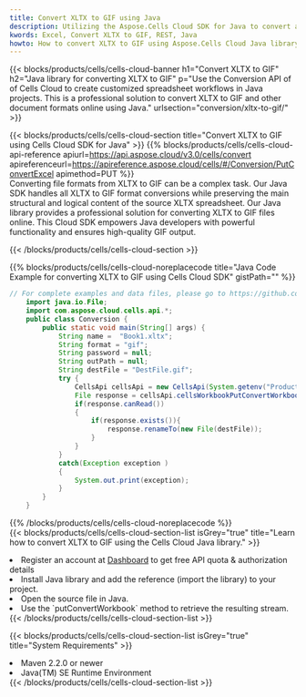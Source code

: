 ```yaml
---
title: Convert XLTX to GIF using Java 
description: Utilizing the Aspose.Cells Cloud SDK for Java to convert a XLTX format file to a GIF format file. 
kwords: Excel, Convert XLTX to GIF, REST, Java
howto: How to convert XLTX to GIF using Aspose.Cells Cloud Java library.
---
```



{{< blocks/products/cells/cells-cloud-banner h1="Convert XLTX to GIF" h2="Java library for converting XLTX to GIF" p="Use the Conversion API of of Cells Cloud to create customized spreadsheet workflows in Java projects. This is a professional solution to convert XLTX to GIF and other document formats online using Java." urlsection="conversion/xltx-to-gif/" >}}

{{< blocks/products/cells/cells-cloud-section  title="Convert XLTX to GIF using Cells Cloud SDK for Java" >}}
{{% blocks/products/cells/cells-cloud-api-reference  apiurl=https://api.aspose.cloud/v3.0/cells/convert  apireferenceurl=https://apireference.aspose.cloud/cells/#/Conversion/PutConvertExcel  apimethod=PUT %}}
<br/>
Converting file formats from XLTX to GIF can be a complex task. Our Java SDK handles all XLTX to GIF format conversions while preserving the main structural and logical content of the source XLTX spreadsheet. Our Java library provides a professional solution for converting XLTX to GIF files online. This Cloud SDK empowers Java developers with powerful functionality and ensures high-quality GIF output.

{{< /blocks/products/cells/cells-cloud-section >}}

{{% blocks/products/cells/cells-cloud-noreplacecode title="Java Code Example for converting XLTX to GIF using Cells Cloud SDK" gistPath="" %}}
 
```java
// For complete examples and data files, please go to https://github.com/aspose-cells-cloud/aspose-cells-cloud-java/
    import java.io.File;
    import com.aspose.cloud.cells.api.*;
    public class Conversion {
        public static void main(String[] args) {
            String name =  "Book1.xltx";
            String format = "gif";
            String password = null;
            String outPath = null;
            String destFile = "DestFile.gif";
            try {
                CellsApi cellsApi = new CellsApi(System.getenv("ProductClientId"), System.getenv("ProductClientSecret"));
                File response = cellsApi.cellsWorkbookPutConvertWorkbook(new File(name), format, password, outPath, null,null);            
                if(response.canRead())
                {
                    if(response.exists()){
                        response.renameTo(new File(destFile));
                    }                
                }
            }
            catch(Exception exception )
            {
                System.out.print(exception);
            }
        }
    }
```
 
{{% /blocks/products/cells/cells-cloud-noreplacecode  %}}
<br/>
{{< blocks/products/cells/cells-cloud-section-list isGrey="true"  title="Learn how to convert XLTX to GIF using the Cells Cloud Java library." >}}
<li>Register an account at <a href="https://dashboard.aspose.cloud/">Dashboard</a> to get free API quota & authorization details</li>
<li>Install Java library and add the reference (import the library) to your project.</li>
<li>Open the source file in Java.</li>
<li>Use the `putConvertWorkbook` method to retrieve the resulting stream.</li>
{{< /blocks/products/cells/cells-cloud-section-list >}}

{{< blocks/products/cells/cells-cloud-section-list isGrey="true"  title="System Requirements" >}}
<li>Maven 2.2.0 or newer</li>
<li>Java(TM) SE Runtime Environment</li>
{{< /blocks/products/cells/cells-cloud-section-list >}}
